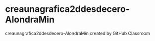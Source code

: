# creaunagrafica2ddesdecero-AlondraMin
creaunagrafica2ddesdecero-AlondraMin created by GitHub Classroom
